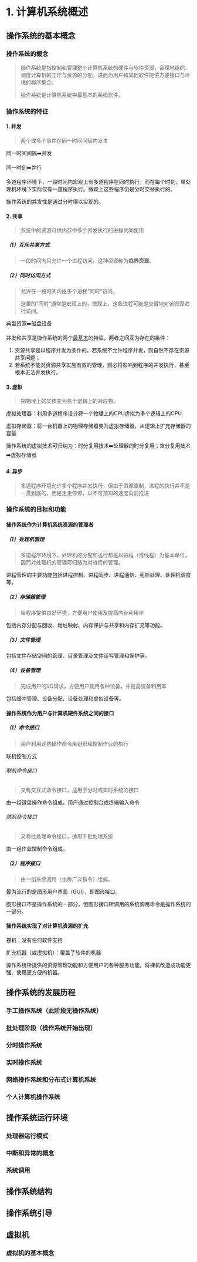 # 1. 计算机系统概述

## 操作系统的基本概念

### 操作系统的概念

> 操作系统是指控制和管理整个计算机系统的硬件与软件资源，合理地组织、调度计算机的工作与资源的分配，进而为用户和其他软件提供方便接口与环境的程序集合。
>
> 操作系统是计算机系统中最基本的系统软件。

### 操作系统的特征

#### 1. 并发

> 两个或多个事件在同一时间间隔内发生

同一时间间隔➡️并发

同一时刻➡️并行

多道程序环境下，一段时间内宏观上有多道程序在同时执行，而在每个时刻，单处理机环境下实际仅有一道程序执行。微观上这些程序仍是分时交替执行的。

操作系统的并发性是通过分时得以实现的。

#### 2. 共享

> 系统中的资源可供内存中多个并发执行的进程共同使用

##### （1）互斥共享方式

> 一段时间内只允许一个进程访问。这种资源称为**临界资源**。

##### （2）同时访问方式

> 允许在一段时间内由多个进程“同时“访问。
>
> 这里的”同时“通常是宏观上的，微观上，这些进程可能是交替地对该资源进行访问。

典型资源➡️磁盘设备

并发和共享是操作系统的两个<u>最基本</u>的特征，两者之间互为存在的条件：

1. 资源共享是以程序并发为条件的。若系统不允许程序并发，则自然不存在资源共享问题；
2. 若系统不能对资源共享实施有效的管理，则必将影响到程序的并发执行，甚至根本无法并发执行。

#### 3. 虚拟

> 把物理上的实体变为若干逻辑上的对应物。

虚拟处理器：利用多道程序设计将一个物理上的CPU虚拟为多个逻辑上的CPU

虚拟存储器：将一台机器上的物理存储器变为虚拟存储器，从逻辑上扩充存储器的容量

操作系统的虚拟技术可归纳为：时分复用技术➡️处理器的时分复用；空分复用技术➡️虚拟存储器

#### 4. 异步

> 多道程序环境允许多个程序并发执行，但由于资源限制，进程的执行并不是一贯到底的，而是走走停停，以不可预知的速度向前推进

### 操作系统的目标和功能

#### 操作系统作为计算机系统资源的管理者

##### （1）处理机管理

> 多道程序环境下，处理机的分配和运行都是以进程（或线程）为基本单位，因而对处理机的管理可归结为对进程的管理。

进程管理的主要功能包括进程控制、进程同步、进程通信、死锁处理、处理机调度等。

##### （2）存储器管理

> 给程序提供良好环境，方便用户使用及提高内存利用率

包括内存分配与回收、地址映射、内存保护与共享和内存扩充等功能。

##### （3）文件管理

包括文件存储空间的管理、目录管理及文件读写管理和保护等。

##### （4）设备管理

> 完成用户的I/O请求，方便用户使用各种设备，并提高设备利用率

包括缓冲管理、设备分配、设备处理和虚拟设备等。

#### 操作系统作为用户与计算机硬件系统之间的接口

##### （1）命令接口

> 用户利用这些操作命令来组织和控制作业的执行

联机控制方式

###### 联机命令接口

> 又称交互式命令接口，适用于分时或实时系统的接口

由一组键盘操作命令组成。用户通过控制台或终端输入命令

###### 脱机命令接口

> 又称批处理命令接口，适用于批处理系统

由一组作业控制命令组成。

##### （2）程序接口

> 由一组系统调用（也称广义指令）组成。

最为流行的是图形用户界面（GUI），即图形接口。

图形接口不是操作系统的一部分，但图形接口所调用的系统调用命令是操作系统的一部分。

#### 操作系统实现了对计算机资源的扩充

裸机：没有任何软件支持

扩充机器（或虚拟机）：覆盖了软件的机器

操作系统所提供的资源管理功能和方便用户的各种服务功能，将裸机改造成功能更强、使用更方便的机器。

## 操作系统的发展历程

### 手工操作系统（此阶段无操作系统）

### 批处理阶段（操作系统开始出现）

### 分时操作系统

### 实时操作系统

### 网络操作系统和分布式计算机系统

### 个人计算机操作系统

## 操作系统运行环境

### 处理器运行模式

### 中断和异常的概念

### 系统调用

## 操作系统结构

## 操作系统引导

## 虚拟机

### 虚拟机的基本概念


